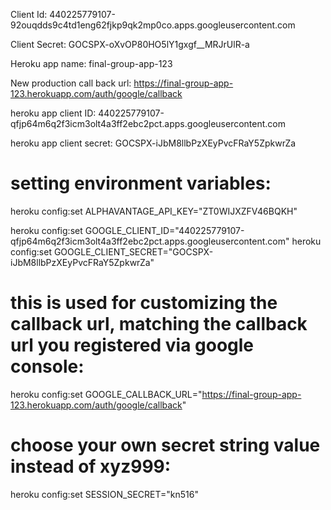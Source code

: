 Client Id: 
440225779107-92ouqdds9c4td1eng62fjkp9qk2mp0co.apps.googleusercontent.com

Client Secret:
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


Heroku app name: final-group-app-123

New production call back url: 
https://final-group-app-123.herokuapp.com/auth/google/callback

heroku app client ID:
440225779107-qfjp64m6q2f3icm3olt4a3ff2ebc2pct.apps.googleusercontent.com

heroku app client secret:
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


# setting environment variables:

heroku config:set ALPHAVANTAGE_API_KEY="ZT0WIJXZFV46BQKH"

heroku config:set GOOGLE_CLIENT_ID="440225779107-qfjp64m6q2f3icm3olt4a3ff2ebc2pct.apps.googleusercontent.com"
heroku config:set GOOGLE_CLIENT_SECRET="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"
# this is used for customizing the callback url, matching the callback url you registered via google console:
heroku config:set GOOGLE_CALLBACK_URL="https://final-group-app-123.herokuapp.com/auth/google/callback"

# choose your own secret string value instead of xyz999:
heroku config:set SESSION_SECRET="kn516"
